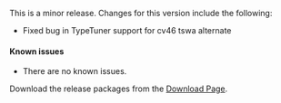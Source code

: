 
This is a minor release. Changes for this version include the following:

- Fixed bug in TypeTuner support for cv46 tswa alternate

#### Known issues

- There are no known issues.

Download the release packages from the [Download Page](https://software.sil.org/abyssinica/download/).